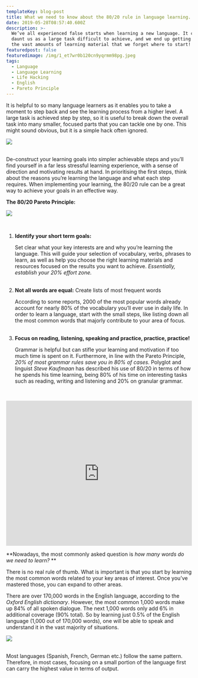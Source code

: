 ```yaml
---
templateKey: blog-post
title: What we need to know about the 80/20 rule in language learning.
date: 2019-05-28T08:57:40.600Z
description: >-
  We’ve all experienced false starts when learning a new language. It can often
  daunt us as a large task difficult to achieve, and we end up getting lost in
  the vast amounts of learning material that we forget where to start!
featuredpost: false
featuredimage: /img/1_et7wr0b120cn9yqrmm98pg.jpeg
tags:
  - Language
  - Language Learning
  - Life Hacking
  - English
  - Pareto Principle
---
```



It is helpful to so many language learners as it enables you to take a moment to step back and see the learning process from a higher level. A large task is achieved step by step, so it is useful to break down the overall task into many smaller, focused parts that you can tackle one by one. This might sound obvious, but it is a simple hack often ignored.

![](/img/1_et7wr0b120cn9yqrmm98pg.jpeg)

<br>De-construct your learning goals into simpler achievable steps and you’ll find yourself in a far less stressful learning experience, with a sense of direction and motivating results at hand. In prioritising the first steps, think about the reasons you’re learning the language and what each step requires. When implementing your learning, the 80/20 rule can be a great way to achieve your goals in an effective way.

**The 80/20 Pareto Principle:**

![](/img/1_iuvfab9umzmupji8fkif0q.png)

<br>

1. **Identify your short term goals:**<p>Set clear what your key interests are and why you’re learning the language. This will guide your selection of vocabulary, verbs, phrases to learn, as well as help you choose the right learning materials and resources focused on the results you want to achieve. _Essentially, establish your 20% effort zone._</p><br>
2. **Not all words are equal:** Create lists of most frequent words <p>According to some reports, 2000 of the most popular words already account for nearly 80% of the vocabulary you’ll ever use in daily life. In order to learn a language, start with the small steps, like listing down all the most common words that majorly contribute to your area of focus.</p><br>
3. **Focus on reading, listening, speaking and practice, practice, practice!** <p>Grammar is helpful but can stifle your learning and motivation if too much time is spent on it. Furthermore, in line with the Pareto Principle, _20% of most grammar rules save you in 80% of cases._ Polyglot and linguist _Steve Kaufmaan_ has described his use of 80/20 in terms of how he spends his time learning, being 80% of his time on interesting tasks such as reading, writing and listening and 20% on granular grammar.</p><br>

<iframe width="100%" height="393" src="https://www.youtube.com/embed/lwh-m_XcIP0" frameborder="0" allow="accelerometer; autoplay; encrypted-media; gyroscope; picture-in-picture" allowfullscreen></iframe>

<br>

**Nowadays, the most commonly asked question is _how many words do we need to learn?_**



There is no real rule of thumb. What is important is that you start by learning the most common words related to your key areas of interest. Once you’ve mastered those, you can expand to other areas.



There are over 170,000 words in the English language, according to the _Oxford English dictionary_. However, the most common 1,000 words make up 84% of all spoken dialogue. The next 1,000 words only add 6% in additional coverage (90% total). So by learning just 0.5% of the English language (1,000 out of 170,000 words), one will be able to speak and understand it in the vast majority of situations.

![](/img/dictionary-390055_1920.jpg)

<br>Most languages (Spanish, French, German etc.) follow the same pattern. Therefore, in most cases, focusing on a small portion of the language first can carry the highest value in terms of output.
